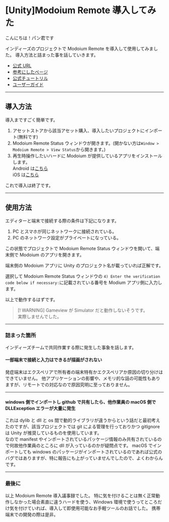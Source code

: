 # [Unity]Modoium Remote 導入してみた

こんにちは！パン君です

インディーズのプロジェクトで Modoium Remote を導入して使用してみました。
導入方法と詰まった事を話していきます。

- [公式 URL](https://modoium.com/jp/)
- [参考にしたページ](https://uuma-memo.xyz/2024/09/01/1080/)
- [公式チュートリル](https://www.youtube.com/watch?list=TLGG3e7swiebjj0xNDExMjAyNA&v=CEazEAeKkpM)
- [ユーザーガイド](https://clickedcorp.notion.site/Modoium-User-Guide-b3e19e05c69b465395b8d534cf7f774b)

---

## 導入方法

導入まですごく簡単です。

1. アセットストアから該当アセット購入、導入したいプロジェクトにインポート(無料です)
2. Modoium Remote Status ウィンドウが開きます。(開かない方は`Window > Modoium Remote > View Status`から開きます。)
3. 再生時操作したいハードに Modoium が提供しているアプリをインストールします。  
   Android は[こちら](https://play.google.com/store/apps/details?id=com.modoium.client.app)  
   iOS は[こちら](https://apps.apple.com/kr/app/modoium/id6587558465)

これで導入は終了です。

---

## 使用方法

エディターと端末で接続する際の条件は下記になります。

1. PC とスマホが同じネットワークに接続されている。
2. PC のネットワーク設定がプライベートになっている。

この状態でプロジェクトで Modoium Remote Status ウィンドウを開いて、端末側で Modoium のアプリを開きます。

端末側の Modoium アプリに Unity のプロジェクト名が載っていれば正解です。

選択して Modoium Remote Status ウィンドウの
`4) Enter the verification code below if necessary:`に記載されている番号を Modium アプリ側に入力します。

以上で動作するはずです。

> [! WARNING] Gameview が Simulator だと動作しないそうです。  
> 実際しませんでした。

---

### 詰まった箇所

インディーズチームで共同作業する際に発生した事象を話します。

#### 一部端末で接続と入力はできるが描画がされない

発症端末はエクスペリアで所有者の端末特有かエクスペリアか原因の切り分けはできていません。
他アプリケーションの影響や、メモリ的な話の可能性もありますが、リモートでの対応なので原因究明に至っておりません。

---

#### windows 側でインポートし github で共有したら、他作業員の macOS 側で DLLException エラーが大量に発生

これは dylib と dll と os 間で動的ライブラリが違うからという話だと最初考えたのですが、該当プロジェクトでは git による管理を行っておりかつ gitIgnore は Unity が推奨しているものを使用しています。  
なので manifest やインポートされているパッケージ情報のみ共有されているので何故他作業員のところに dll が入っているのかが疑問点です。
macOS でインポートしても windows のパッケージがインポートされているのであれば公式のバグではありますが、特に報告にも上がっていませんでしたので、よくわからんです。

---

### 最後に

以上 Modoium Remote 導入議事録でした。
特に気を付けることは無く正常動作しなかった場合素直に違うハードを使う、Windows 環境で使うってところだけ気を付けていれば、導入して即使用可能なお手軽ツールのお話でした。
携帯端末での開発の際は是非。
